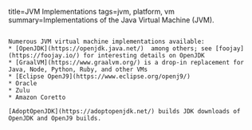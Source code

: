 title=JVM Implementations
tags=jvm, platform, vm
summary=Implementations of the Java Virtual Machine (JVM).
~~~~~~

Numerous JVM virtual machine implementations available:
* [OpenJDK](https://openjdk.java.net/)  among others; see [foojay](https://foojay.io/) for interesting details on OpenJDK
* [GraalVM](https://www.graalvm.org/) is a drop-in replacement for Java, Node, Python, Ruby, and other VMs
* [Eclipse OpenJ9](https://www.eclipse.org/openj9/)
* Oracle
* Zulu
* Amazon Coretto

[AdoptOpenJDK](https://adoptopenjdk.net/) builds JDK downloads of OpenJDK and OpenJ9 builds.
